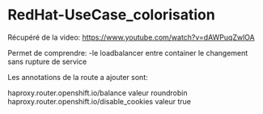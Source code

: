 # RedHat-UseCase_colorisation

Récupéré de la video:
https://www.youtube.com/watch?v=dAWPuqZwlOA

Permet de comprendre:
-le loadbalancer entre container
le changement sans rupture de service

Les annotations de la route a ajouter sont:

haproxy.router.openshift.io/balance         valeur roundrobin
haproxy.router.openshift.io/disable_cookies valeur true
